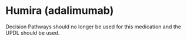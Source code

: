 # Humira (adalimumab)

Decision Pathways should no longer be used for this medication and the UPDL should be used. 
